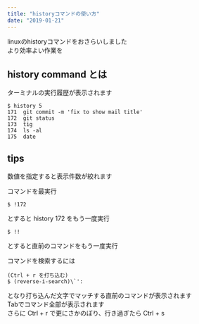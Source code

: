 ```yaml
---
title: "historyコマンドの使い方"
date: "2019-01-21"
---
```


linuxのhistoryコマンドをおさらいしました  
より効率よい作業を  

## history command とは

ターミナルの実行履歴が表示されます  

```
$ history 5
171  git commit -m 'fix to show mail title'
172  git status
173  tig
174  ls -al
175  date
```

## tips

数値を指定すると表示件数が絞れます  

コマンドを最実行  

```
$ !172
```

とすると history 172 をもう一度実行  

```
$ !!
```

とすると直前のコマンドをもう一度実行  

コマンドを検索するには  

```
(Ctrl + r を打ち込む)
$ (reverse-i-search)\`':
```

となり打ち込んだ文字でマッチする直前のコマンドが表示されます  
Tabでコマンド全部が表示されます  
さらに Ctrl + r で更にさかのぼり、行き過ぎたら Ctrl + s  

